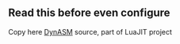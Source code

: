 ## Read this before even configure
Copy here [DynASM]("http://luajit.org/dynasm.html") source, part of LuaJIT project
